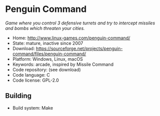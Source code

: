 # Penguin Command

_Game where you control 3 defensive turrets and try to intercept missiles and bombs which threaten your cities._

- Home: http://www.linux-games.com/penguin-command/
- State: mature, inactive since 2007
- Download: https://sourceforge.net/projects/penguin-command/files/penguin-command/
- Platform: Windows, Linux, macOS
- Keywords: arcade, inspired by Missile Command
- Code repository: (see download)
- Code language: C
- Code license: GPL-2.0

## Building

- Build system: Make
